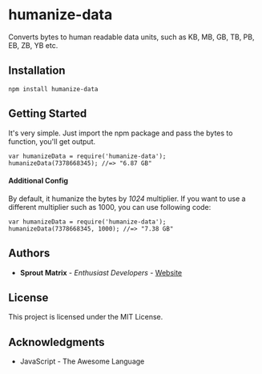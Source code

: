 # humanize-data

Converts bytes to human readable data units, such as KB, MB, GB, TB, PB, EB, ZB, YB etc.

## Installation

```
npm install humanize-data
```

## Getting Started

It's very simple. Just import the npm package and pass the bytes to function, you'll get output.

```
var humanizeData = require('humanize-data');
humanizeData(7378668345); //=> "6.87 GB"
```

#### Additional Config

By default, it humanize the bytes by *1024* multiplier. If you want to use a different multiplier such as 1000, you can use following code:

```
var humanizeData = require('humanize-data');
humanizeData(7378668345, 1000); //=> "7.38 GB"
```


## Authors

* **Sprout Matrix** - *Enthusiast Developers* - [Website](https://www.sproutmatrix.com)

## License

This project is licensed under the MIT License.

## Acknowledgments

* JavaScript - The Awesome Language

